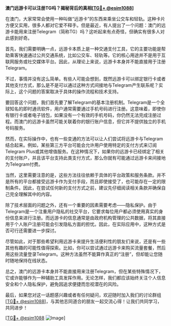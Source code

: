 **澳门远游卡可以注册TG吗？揭秘背后的真相[[TG💪+ @esim1088](https://t.me/s/esim1088)]**

在澳门，大家常常会使用一种叫做“远游卡”的东西来乘坐公交车和轻轨。这种卡片方便又实用，很多人都对它爱不释手。但是最近，有人提出了一个问题：澳门的远游卡能用来注册Telegram（简称TG）吗？这听起来有点奇怪，但确实有很多人对此感到好奇。

首先，我们需要明确一点，远游卡本质上是一种交通支付工具，它的主要功能是帮助乘客快速通过公共交通系统，比如公交车、轻轨等。它的核心用途并不是用于互联网服务或社交媒体平台。因此，从理论上来说，远游卡本身并不能直接用于注册Telegram。

不过，事情并没有这么简单。有些人可能会想到，既然远游卡可以绑定银行卡或者其他支付方式，那么是不是可以通过这种方式间接地与Telegram产生联系呢？实际上，这个问题的答案取决于具体的操作流程和技术支持。

要回答这个问题，我们首先要了解Telegram的基本注册机制。Telegram是一个全球知名的即时通讯软件，用户通常需要通过手机号码进行注册。这意味着，即使你有银行卡或者电子钱包，如果没有一个有效的手机号码，你仍然无法完成注册过程。而澳门的远游卡虽然可能关联着你的银行账户信息，但它并不提供独立的手机号码服务。

然而，在实际操作中，也有一些变通的方法可以让人们尝试将远游卡与Telegram结合起来。例如，某些第三方平台可能会允许用户使用特定的支付方式来订阅Telegram Plus或其他增值服务。在这种情况下，如果你的远游卡已经绑定了相关的支付账户，并且该平台支持此类支付方式，那么你就有可能通过远游卡来间接地为Telegram付费。

当然，这里需要注意的是，这些方法往往依赖于具体的平台政策和服务条款。并不是所有的平台都接受远游卡作为支付手段，而且即使接受了，也可能存在一定的限制条件。因此，在尝试任何新的支付方式之前，建议先仔细阅读相关条款并确保自己完全理解其中的内容。

除了技术层面的问题之外，还有一个重要的因素需要考虑——隐私保护。由于Telegram是一个注重用户隐私的社交平台，它要求每位用户都必须使用真实的身份信息来进行注册。而远游卡的信息通常是由政府机构管理的公共数据，将其直接用于个人账户注册可能会引发隐私方面的担忧。因此，在实际应用中，这种方式是否可行还需要进一步探讨。

尽管如此，对于那些希望利用远游卡来提升生活便利性的朋友们来说，还是有一些其他有趣的可能性值得探索。比如，你可以尝试通过远游卡来购买流量套餐，然后用这些流量登录Telegram。这种方法虽然不能算作真正的“注册”，但却能让您随时随地保持在线状态。

总之，澳门的远游卡本身并不能直接用来注册Telegram，但在某些特殊情况下，它或许能够作为一种辅助工具发挥作用。无论怎样，我们都应该始终关注个人信息安全和个人隐私保护，避免因追求便捷而忽视潜在的风险。

最后，如果您对这一话题感兴趣或者有任何疑问，欢迎随时加入我们的讨论群组[[TG💪+ @esim1088](https://t.me/s/esim1088)]，与其他志同道合的朋友一起交流心得！让我们共同学习，共同进步！

[[TG💪+ @esim1088](https://t.me/s/esim1088) ![Image](https://i.postimg.cc/4NQfJmqS/Snipaste-2025-05-13-00-14-12.png)]